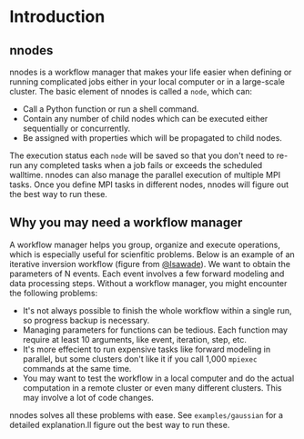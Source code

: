 # Introduction

## nnodes
nnodes is a workflow manager that makes your life easier when defining or running complicated jobs either in your local computer or in a large-scale cluster. The basic element of nnodes is called a ```node```, which can:

- Call a Python function or run a shell command.
- Contain any number of child nodes which can be executed either sequentially or concurrently.
- Be assigned with properties which will be propagated to child nodes.

The execution status each ```node``` will be saved so that you don't need to re-run any completed tasks when a job fails or exceeds the scheduled walltime. nnodes can also manage the parallel execution of multiple MPI tasks. Once you define MPI tasks in different nodes, nnodes will figure out the best way to run these.

## Why you may need a workflow manager
A workflow manager helps you group, organize and execute operations, which is especially useful for scienfitic problems. Below is an example of an iterative inversion workflow (figure from [@lsawade](https://github.com/lsawade)). We want to obtain the parameters of N events. Each event involves a few forward modeling and data processing steps. Without a workflow manager, you might encounter the following problems:

- It's not always possible to finish the whole workflow within a single run, so progress backup is necessary.
- Managing parameters for functions can be tedious. Each function may require at least 10 arguments, like event, iteration, step, etc.
- It's more effecient to run expensive tasks like forward modeling in parallel, but some clusters don't like it if you call 1,000 ```mpiexec``` commands at the same time.
- You may want to test the workflow in a local computer and do the actual computation in a remote cluster or even many different clusters. This may involve a lot of code changes.

nnodes solves all these problems with ease. See ```examples/gaussian``` for a detailed explanation.ll figure out the best way to run these.

